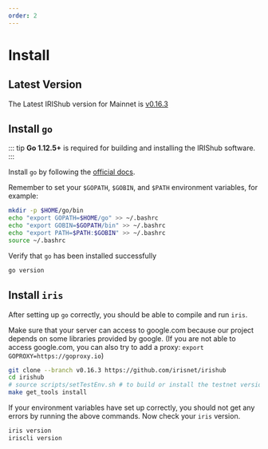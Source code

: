 ```yaml
---
order: 2
---
```


# Install

## Latest Version

The Latest IRIShub version for Mainnet is [v0.16.3](https://github.com/irisnet/irishub/releases/latest)

## Install `go`

::: tip
**Go 1.12.5+** is required for building and installing the IRIShub software.
:::

Install `go` by following the [official docs](https://golang.org/doc/install).

Remember to set your `$GOPATH`, `$GOBIN`, and `$PATH` environment variables, for example:

```bash
mkdir -p $HOME/go/bin
echo "export GOPATH=$HOME/go" >> ~/.bashrc
echo "export GOBIN=$GOPATH/bin" >> ~/.bashrc
echo "export PATH=$PATH:$GOBIN" >> ~/.bashrc
source ~/.bashrc
```

Verify that `go` has been installed successfully

```bash
go version
```

## Install `iris`

After setting up `go` correctly, you should be able to compile and run `iris`.

Make sure that your server can access to google.com because our project depends on some libraries provided by google. (If you are not able to access google.com, you can also try to add a proxy: `export GOPROXY=https://goproxy.io`)

```bash
git clone --branch v0.16.3 https://github.com/irisnet/irishub
cd irishub
# source scripts/setTestEnv.sh # to build or install the testnet version
make get_tools install
```

If your environment variables have set up correctly, you should not get any errors by running the above commands.
Now check your `iris` version.

```bash
iris version
iriscli version
```
